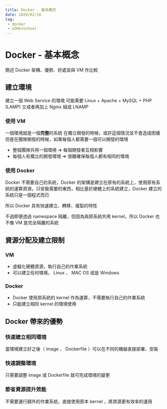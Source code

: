 ```yaml
---
title: Docker - 基本概念
date: 2020/02/16
tag: 
 - docker
 - w3HexSchool
---
```

# Docker - 基本概念

簡述 Docker 架構、優勢、好處並與 VM 作比較
<!--more-->
## 建立環境

建立一個 Web Service 的環境
可能需要 Linux + Apache + MySQL + PHP (LAMP)
又或者再加上 Nginx 組成 LNAMP

### 使用 VM
一個環境就是一個**完整**的系統
在獨立開發的時候，或許這個情況並不會造成困擾
但是在團隊開發的時候，如果每個人都需要一個可以開發的環境

  - 整個團隊共用一個環境 => 每個開發者互相影響
  - 每個人有獨立的開發環境 => 很難確保每個人都有相同的環境

### 使用 Docker
Docker 不需要自己的系統，Docker 的架構是建立在原有的系統上，使用原有系統的運算資源，只安裝需要的東西，相比基於硬體上的系統建立，Docker 建立的系統只是一個程式而已

所以 Docker 具有快速建立、轉移、複製的特性

不過即便透過 namespace 隔離，但因為與原系統共用 kernel，所以 Docker 也不像 VM 是完全隔離的系統

## 資源分配及建立限制

### VM
  - 虛擬化硬體資源，執行自己的作業系統
  - 可以建立任何環境， Linux 、 MAC OS 或是 Windows

### Docker
  - Docker 使用原系統的 kernel 作為運算，不需要執行自己的作業系統
  - 只能建立相同 kernel 的環境使用

## Docker 帶來的優勢

  ### 快速建立相同環境
  當環境建立好之後（ image 、 Dockerfile ）可以在不同的機器直接部署、安裝
  ### 快速調整環境
  只需要調整 image 或 Dockerfile 就可完成環境的變更
  ### 節省資源提升效能
  不需要運行額外的作業系統，直接使用原本 kernel ，將資源更有效率的運用
